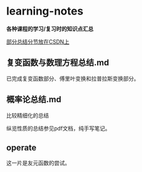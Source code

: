 # learning-notes

**各种课程的学习/复习时的知识点汇总**

[部分总结分节放在CSDN上](https://mp.csdn.net/mp_blog/manage/article?spm=1000.2115.3001.5448)

## 复变函数与数理方程总结.md

已完成复变函数部分、傅里叶变换和拉普拉斯变换部分。

## 概率论总结.md

比较精细化的总结

纵览性质的总结参见pdf文档，纯手写笔记。

## operate

这一片是友元函数的尝试。
